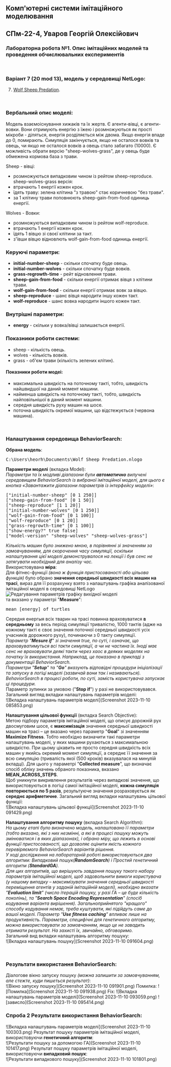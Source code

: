 ## Комп'ютерні системи імітаційного моделювання
## СПм-22-4, **Уваров Георгій Олексійович**
### Лабораторна робота №**1**. Опис імітаційних моделей та проведення обчислювальних експериментів

<br>

### Варіант 7 (20 mod 13), модель у середовищі NetLogo:
7. [Wolf Sheep Predation](http://www.netlogoweb.org/launch#http://www.netlogoweb.org/assets/modelslib/Sample%20Models/Biology/Wolf%20Sheep%20Predation.nlogo).

<br>

### Вербальний опис моделі:
Модель взаємоіснування хижаків та їх жертв. Є агенти-вівці, є агенти-вовки. Вони отримують енергію з їжею і розмножуються як прості мікроби - діляться, енергія розділяється між двома. Якщо енергія впаде до 0, помирають.
Симуляція закінчується, якщо не осталося вовків та овець, чи якщо не осталося вовків а овець стало забагато (10000).
Є можливість обрати версію "sheep-wolves-grass", де у овець буде обмежена кормова база з трави.

Sheep - вівці:
- розмножуються випадковим чином із рейтом sheep-reproduce.
sheep-wolves-grass версія:
- втрачають 1 енергії кожен крок.
- їдять траву: зелена клітина "з травою" стає коричневою "без трави".
- за 1 клітину трави поповнюють sheep-gain-from-food одиниць енергії.

Wolves - Вовки:
- розмножуються випадковим чином із рейтом wolf-reproduce.
- втрачають 1 енергії кожен крок.
- їдять 1 вівцю зі своєї клітини за такт.
- з'ївши вівцю відновлють wolf-gain-from-food одиниць енергії.

### Керуючі параметри:
- **initial-number-sheep** - скільки спочатку буде овець.
- **initial-number-wolves** - скільки спочатку буде вовків.
- **grass-regrowth-time** - рейт відновлення трави.
- **sheep-gain-from-food** - скільки енергії отримає вівця з клітини трави.
- **wolf-gain-from-food** - скільки енергії отримає вовк за вівцю.
- **sheep-reproduce** - шанс вівця народити іншу кожен такт.
- **wolf-reproduce** - шанс вовка народити іншого кожен такт.

### Внутрішні параметри:
- **energy** - скільки у вовка/вівці залишається енергії.

### Показники роботи системи:
- sheep - кількість овець.
- wolves - кількість вовків.
- grass - об'єм трави (кількість зелених клітин).


#### Показники роботи модеі:
- максимальна швидкість на поточному такті, тобто, швидкість найшвидшої на даний момент машини.
- найменша швидкість на поточному такті, тобто, швидкість найповільнішої в даний момент машини.
- середня швидкість руху машин на шосе.
- поточна швидкість окремої машини, що відстежується (червона машина).

<br>

### Налаштування середовища BehaviorSearch:

**Обрана модель**:
<pre>
C:\Users\heorh\Documents\Wolf Sheep Predation.nlogo
</pre>
**Параметри моделі** (вкладка Model):  
*Параметри та їх модливі діапазони були **автоматично** вилучені середовищем BehaviorSearch із вибраної імітаційної моделі, для цього є кнопка «Завантажити діапазони параметрів із інтерфейсу моделі»*:
<pre>
["initial-number-sheep" [0 1 250]]
["sheep-gain-from-food" [0 1 50]]
["sheep-reproduce" [1 1 20]]
["initial-number-wolves" [0 1 250]]
["wolf-gain-from-food" [0 1 100]]
["wolf-reproduce" [0 1 20]]
["grass-regrowth-time" [0 1 100]]
["show-energy?" true false]
["model-version" "sheep-wolves" "sheep-wolves-grass"]
</pre>
*Кількість машин було знижено мною, в порівнянні зі значенням за замовчуванням, для скорочення часу симуляції, оскільки налаштування цієї моделі демонструвалося на лекції і був сенс не затягувати необхідний для аналізу час.*  
Використовувана **міра**:  
Для фітнес-функції *(вона ж функція пристосованості або цільова функція)* було обрано **значення середньої швидкості всіх машин на трасі**, вираз для її розрахунку взято з налаштувань графіка аналізованої імітаційної моделі в середовищі NetLogo  
![Редагування параметрів графіку вихідної моделі](example-measure.png)  
та вказано у параметрі "**Measure**":
<pre>
mean [energy] of turtles
</pre>
Середня енергыя всіх тварин на трасі повинна враховуватися **в середньому** за весь період симуляції тривалістю, 1000 тактів (адже на кожному такті є своє значення поточної середньої швидкості усіх учасників дорожного руху), починаючи з 0 такту симуляції.  
*Параметр "**Mesure if**" зі значення true, по суті, і означає, що враховуватимуться всі такти симуляції, а чи не частина їх. Іноді має сенс не враховувати деякі такти через хаос в деяких моделях на початку їх використання. Наприклад, це показано в прикладі з документації BehaviorSearch.  
Параметри "**Setup**" та "**Go**" вказують відповідні процедури ініціалізації та запуску в логіці моделі (зазвичай вони так і називаються). BehaviorSearch в процесі роботи, по суті, замість користувача запускає ці процедури.*  
Параметр зупинки за умовою ("**Stop if**") у разі не використовувався.  
Загальний вигляд вкладки налаштувань параметрів моделі:  
![Вкладка налаштувань параметрів моделі](Screenshot 2023-11-10 085853.png)

**Налаштування цільової функції** (вкладка Search Objective):  
Метою підбору параметрів імітаційної моделі, що описує дорожній рух двосмуговим шосе, є **максимізація** значення середньої швидкості машин на трасі – це вказано через параметр "**Goal**" зі значенням **Maximize Fitness**. Тобто необхідно визначити такі параметри налаштувань моделі, у яких машини рухаються з максимальною швидкістю. При цьому цікавить не просто середня швидкість всіх машин у якийсь окремий момент симуляції, а середнє її значення за всю симуляцію (тривалість якої (500 кроків) вказувалася на минулій вкладці). Для цього у параметрі "**Collected measure**", що визначає спосіб обліку значень обраного показника, вказано **MEAN_ACROSS_STEPS**.  
Щоб уникнути викривлення результатів через випадкові значення, що використовуються в логіці самої імітаційної моделі, **кожна симуляція повторюється по 5 разів**, результуюче значення розраховується як **середнє арифметичне**.
Загальний вигляд вкладки налаштувань цільової функції:  
![Вкладка налаштувань цільової функції](Screenshot 2023-11-10 091429.png)

**Налаштування алгоритму пошуку** (вкладка Search Algorithm):  
*На цьому етапі було визначено модель, налаштовано її параметри (тобто вказано, які з них незмінні, а які в процесі пошуку можуть змінюватися і в яких діапазонах), і обрано міру, що лежить в основі функції пристосованості, що дозволяє оцінити якість кожного перевіряємого BehaviorSearch варіантів рішення.  
У ході дослідження на лабораторній роботі використовуються два алгоритми: Випадковий пошук(**RandomSearch**) і Простий генетичний алгоритм (**StandardGA**).  
Для цих алгоритмів, що вирішують завдання пошуку такого набору параметрів імітаційної моделі, щоб задовольнити вимоги користувача (у нашому випадку – максимізувати значення середньої швидкості переміщення агентів у заданій імітаційній моделі), необхідно вказати "**Evaluation limit**" (число ітерацій пошуку, у разі ГА – це буде кількість поколінь), та "**Search Space Encoding Representation**" (спосіб кодування варіанта вирішення). Загальноприйнятого "кращого" способу кодування немає, треба куштувати, які підійдуть саме до вашої моделі.
Параметр "**Use fitness caching**" впливає лише на продуктивність.
Параметри, специфічні для генетичного алгоритму, можна використовувати за замовчанням, якщо це не завадить отримати результат. На захисті їх, звичайно, обговоримо.*  
Загальний вид вкладки налаштувань алгоритму пошуку:  
![Вкладка налаштувань пошуку](Screenshot 2023-11-10 091604.png)

<br>

### Результати використання BehaviorSearch:
Діалогове вікно запуску пошуку *(можна залишити за замовчуванням, але стежте, куди пишеться результат)*:  
![Вікно запуску пошуку](Screenshot 2023-11-10 091901.png)
Помилка:
![Помилка](Screenshot 2023-11-10 091938.png)
Fix:
![Вкладка налаштувань параметрів моделі](Screenshot 2023-11-10 093059.png)
![зависло](Screenshot 2023-11-10 095414.png)

### Спроба 2 Результати використання BehaviorSearch:
![Вкладка налаштувань параметрів моделі](Screenshot 2023-11-10 100303.png)
Результат пошуку параметрів імітаційної моделі, використовуючи **генетичний алгоритм**:  
![Результати пошуку за допомогою ГА](Screenshot 2023-11-10 101417.png)
Результат пошуку параметрів імітаційної моделі, використовуючи **випадковий пошук**:  
![Результати випадкового пошуку](Screenshot 2023-11-10 101801.png)
